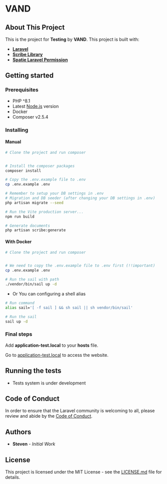 # VAND

## About This Project

This is the project for **Testing** by **VAND**. This project is built with:

-   **[Laravel](https://laravel.com/)**
-   **[Scribe Library](https://scribe.knuckles.wtf/)**
-   **[Spatie Laravel Permission](https://spatie.be/docs/laravel-permission/v5/introduction)**

## Getting started

### Prerequisites

-   PHP ^8.1
-   Latest [Node.js](https://nodejs.org) version
-   Docker
-   Composer v2.5.4

### Installing

#### Manual

```bash
# Clone the project and run composer


# Install the composer packages
composer install

# Copy the .env.example file to .env
cp .env.example .env

# Remember to setup your DB settings in .env
# Migration and DB seeder (after changing your DB settings in .env)
php artisan migrate --seed

# Run the Vite production server...
npm run build

# Generate documents
php artisan scribe:generate
```

#### With Docker

```bash
# Clone the project and run composer


# We need to copy the .env.example file to .env first (!!important)
cp .env.example .env

# Run the sail with path
./vendor/bin/sail up -d
```

-   Or You can configuring a shell alias

```sh
# Run command
alias sail='[ -f sail ] && sh sail || sh vendor/bin/sail'

# Run the sail
sail up -d
```

### Final steps

Add **application-test.local** to your **hosts** file.

Go to [application-test.local](http://application-test.local) to access the website.

## Running the tests

-   Tests system is under development

## Code of Conduct

In order to ensure that the Laravel community is welcoming to all, please review and abide by the [Code of Conduct](https://laravel.com/docs/contributions#code-of-conduct).

## Authors

-   **Steven** - _Initial Work_

## License

This project is licensed under the MIT License - see the [LICENSE.md](LICENSE) file for details.
